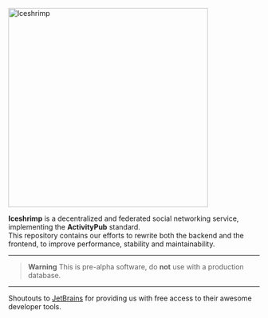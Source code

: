 <p><img src="/iceshrimp/iceshrimp/media/branch/dev/assets/logo.png" alt="Iceshrimp" width="400px"></p>
<p><strong>Iceshrimp</strong> is a decentralized and federated social networking service, implementing the <strong>ActivityPub</strong> standard.<br>
This repository contains our efforts to rewrite both the backend and the frontend, to improve performance, stability and maintainability.</p>

---

> **Warning**
> This is pre-alpha software, do **not** use with a production database.

---

Shoutouts to [JetBrains](https://jb.gg/OpenSourceSupport) for providing us with free access to their awesome developer tools.
